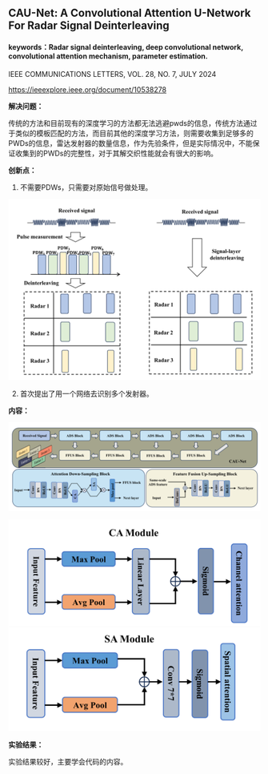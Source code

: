 ## **CAU-Net: A Convolutional Attention U-Network For Radar Signal Deinterleaving**

#### **keywords：Radar signal deinterleaving, deep convolutional network, convolutional attention mechanism, parameter estimation.**

IEEE COMMUNICATIONS LETTERS, VOL. 28, NO. 7, JULY 2024

https://ieeexplore.ieee.org/document/10538278

**解决问题：**

传统的方法和目前现有的深度学习的方法都无法逃避pwds的信息，传统方法通过于类似的模板匹配的方法，而目前其他的深度学习方法，则需要收集到足够多的PWDs的信息，雷达发射器的数量信息，作为先验条件，但是实际情况中，不能保证收集到的PWDs的完整性，对于其解交织性能就会有很大的影响。

**创新点：**

1. 不需要PDWs，只需要对原始信号做处理。

![1](images/{7EDC158F-BC45-4A6F-95EA-5EDB1BFB7E5F}.png)

2. 首次提出了用一个网络去识别多个发射器。

**内容：**

![2](images/{834EA439-94C4-4F3D-A883-57903C7FB2BC}.png)

<img src="images/{E7480A0A-78A3-471A-8521-07FEF86EB5C9}.png" alt="3" style="zoom:50%;" />

<img src="images/{4514090A-1299-40CF-9A70-648C1287A9D5}.png" alt="4" style="zoom:50%;" />

**实验结果：**

实验结果较好，主要学会代码的内容。